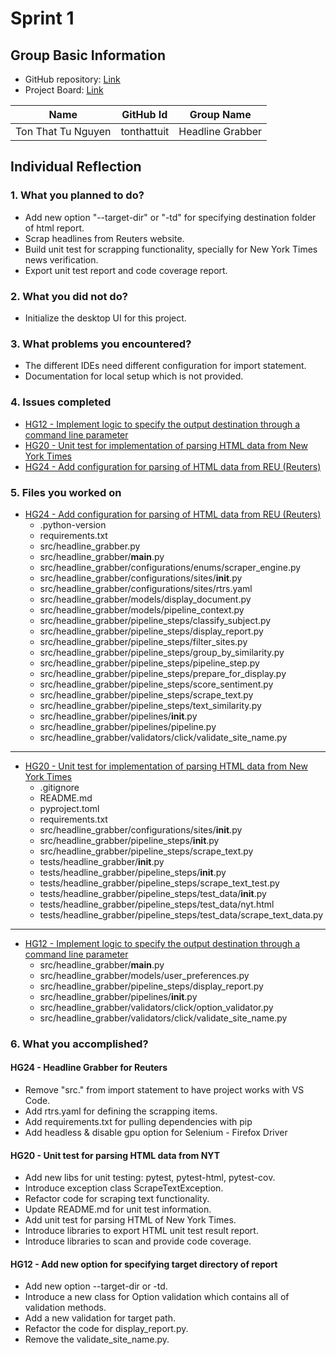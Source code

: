 

# Sprint 1

## Group Basic Information

* GitHub repository: [Link](https://github.com/bdfinlayson/headline_grabber)
* Project Board: [Link](https://github.com/orgs/COSC540-HeadlineGrabber/projects/1/views/3)

 | Name               | GitHub Id   | Group Name       |
 | ------------------ | ----------- | ---------------- |
 | Ton That Tu Nguyen | tonthattuit | Headline Grabber |

## Individual Reflection

### 1. What you planned to do?

* Add new option "--target-dir" or "-td" for specifying destination folder of html report.
* Scrap headlines from Reuters website.
* Build unit test for scrapping functionality, specially for New York Times news verification.
* Export unit test report and code coverage report.

### 2. What you did not do?

* Initialize the desktop UI for this project.

### 3. What problems you encountered?

* The different IDEs need different configuration for import statement.
* Documentation for local setup which is not provided.
  
### 4. Issues completed

* [HG12 - Implement logic to specify the output destination through a command line parameter](https://github.com/bdfinlayson/headline_grabber/pull/13)
* [HG20 - Unit test for implementation of parsing HTML data from New York Times](https://github.com/bdfinlayson/headline_grabber/pull/11)
* [HG24 - Add configuration for parsing of HTML data from REU (Reuters)](https://github.com/bdfinlayson/headline_grabber/pull/8)

### 5. Files you worked on

* [HG24 - Add configuration for parsing of HTML data from REU (Reuters)](https://github.com/bdfinlayson/headline_grabber/pull/8)
  * .python-version
  * requirements.txt
  * src/headline_grabber.py
  * src/headline_grabber/__main__.py
  * src/headline_grabber/configurations/enums/scraper_engine.py
  * src/headline_grabber/configurations/sites/__init__.py
  * src/headline_grabber/configurations/sites/rtrs.yaml
  * src/headline_grabber/models/display_document.py
  * src/headline_grabber/models/pipeline_context.py
  * src/headline_grabber/pipeline_steps/classify_subject.py
  * src/headline_grabber/pipeline_steps/display_report.py
  * src/headline_grabber/pipeline_steps/filter_sites.py
  * src/headline_grabber/pipeline_steps/group_by_similarity.py
  * src/headline_grabber/pipeline_steps/pipeline_step.py
  * src/headline_grabber/pipeline_steps/prepare_for_display.py
  * src/headline_grabber/pipeline_steps/score_sentiment.py
  * src/headline_grabber/pipeline_steps/scrape_text.py
  * src/headline_grabber/pipeline_steps/text_similarity.py
  * src/headline_grabber/pipelines/__init__.py
  * src/headline_grabber/pipelines/pipeline.py
  * src/headline_grabber/validators/click/validate_site_name.py

---

* [HG20 - Unit test for implementation of parsing HTML data from New York Times](https://github.com/bdfinlayson/headline_grabber/pull/11)
  * .gitignore
  * README.md
  * pyproject.toml
  * requirements.txt
  * src/headline_grabber/configurations/sites/__init__.py
  * src/headline_grabber/pipeline_steps/__init__.py
  * src/headline_grabber/pipeline_steps/scrape_text.py
  * tests/headline_grabber/__init__.py
  * tests/headline_grabber/pipeline_steps/__init__.py
  * tests/headline_grabber/pipeline_steps/scrape_text_test.py
  * tests/headline_grabber/pipeline_steps/test_data/__init__.py
  * tests/headline_grabber/pipeline_steps/test_data/nyt.html
  * tests/headline_grabber/pipeline_steps/test_data/scrape_text_data.py

---

* [HG12 - Implement logic to specify the output destination through a command line parameter](https://github.com/bdfinlayson/headline_grabber/pull/13)
  * src/headline_grabber/__main__.py
  * src/headline_grabber/models/user_preferences.py
  * src/headline_grabber/pipeline_steps/display_report.py
  * src/headline_grabber/pipelines/__init__.py
  * src/headline_grabber/validators/click/option_validator.py
  * src/headline_grabber/validators/click/validate_site_name.py

### 6. What you accomplished?

#### HG24 - Headline Grabber for Reuters

* Remove "src." from import statement to have project works with VS Code.
* Add rtrs.yaml for defining the scrapping items.
* Add requirements.txt for pulling dependencies with pip
* Add headless & disable gpu option for Selenium - Firefox Driver

#### HG20 - Unit test for parsing HTML data from NYT

* Add new libs for unit testing: pytest, pytest-html, pytest-cov.
* Introduce exception class ScrapeTextException.
* Refactor code for scraping text functionality.
* Update README.md for unit test information.
* Add unit test for parsing HTML of New York Times.
* Introduce libraries to export HTML unit test result report.
* Introduce libraries to scan and provide code coverage.

#### HG12 - Add new option for specifying target directory of report

* Add new option --target-dir or -td.
* Introduce a new class for Option validation which contains all of validation methods.
* Add a new validation for target path.
* Refactor the code for display_report.py.
* Remove the validate_site_name.py.
